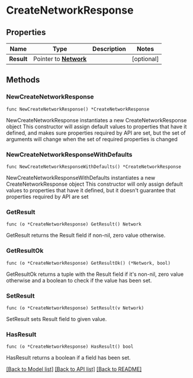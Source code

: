 # CreateNetworkResponse

## Properties

Name | Type | Description | Notes
------------ | ------------- | ------------- | -------------
**Result** | Pointer to [**Network**](Network.md) |  | [optional] 

## Methods

### NewCreateNetworkResponse

`func NewCreateNetworkResponse() *CreateNetworkResponse`

NewCreateNetworkResponse instantiates a new CreateNetworkResponse object
This constructor will assign default values to properties that have it defined,
and makes sure properties required by API are set, but the set of arguments
will change when the set of required properties is changed

### NewCreateNetworkResponseWithDefaults

`func NewCreateNetworkResponseWithDefaults() *CreateNetworkResponse`

NewCreateNetworkResponseWithDefaults instantiates a new CreateNetworkResponse object
This constructor will only assign default values to properties that have it defined,
but it doesn't guarantee that properties required by API are set

### GetResult

`func (o *CreateNetworkResponse) GetResult() Network`

GetResult returns the Result field if non-nil, zero value otherwise.

### GetResultOk

`func (o *CreateNetworkResponse) GetResultOk() (*Network, bool)`

GetResultOk returns a tuple with the Result field if it's non-nil, zero value otherwise
and a boolean to check if the value has been set.

### SetResult

`func (o *CreateNetworkResponse) SetResult(v Network)`

SetResult sets Result field to given value.

### HasResult

`func (o *CreateNetworkResponse) HasResult() bool`

HasResult returns a boolean if a field has been set.


[[Back to Model list]](../README.md#documentation-for-models) [[Back to API list]](../README.md#documentation-for-api-endpoints) [[Back to README]](../README.md)


